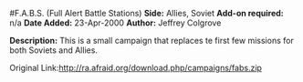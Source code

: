 #F.A.B.S. (Full Alert Battle Stations)
**Side:** Allies, Soviet
**Add-on required:** n/a
**Date Added:** 23-Apr-2000
**Author:** Jeffrey Colgrove

**Description:** This is a small campaign that replaces te first few missions for both Soviets and Allies.

Original Link:http://ra.afraid.org/download.php/campaigns/fabs.zip
